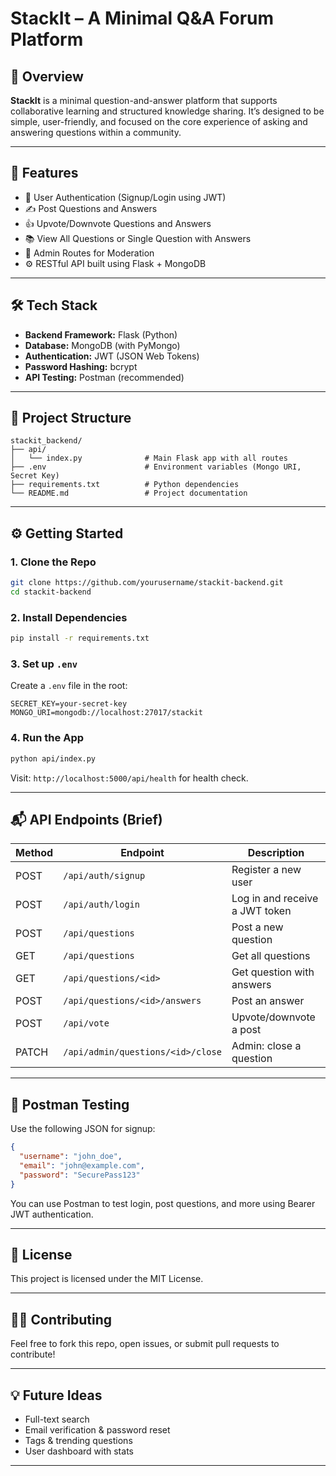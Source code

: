 # StackIt – A Minimal Q&A Forum Platform

## 🧠 Overview

**StackIt** is a minimal question-and-answer platform that supports collaborative learning and structured knowledge sharing. It’s designed to be simple, user-friendly, and focused on the core experience of asking and answering questions within a community.

---

## 🚀 Features

- 🧾 User Authentication (Signup/Login using JWT)
- ✍️ Post Questions and Answers
- 👍 Upvote/Downvote Questions and Answers
- 📚 View All Questions or Single Question with Answers
- 🔐 Admin Routes for Moderation
- ⚙️ RESTful API built using Flask + MongoDB

---

## 🛠 Tech Stack

- **Backend Framework:** Flask (Python)
- **Database:** MongoDB (with PyMongo)
- **Authentication:** JWT (JSON Web Tokens)
- **Password Hashing:** bcrypt
- **API Testing:** Postman (recommended)

---

## 📂 Project Structure

```
stackit_backend/
├── api/
│   └── index.py              # Main Flask app with all routes
├── .env                      # Environment variables (Mongo URI, Secret Key)
├── requirements.txt          # Python dependencies
└── README.md                 # Project documentation
```

---

## ⚙️ Getting Started

### 1. Clone the Repo

```bash
git clone https://github.com/yourusername/stackit-backend.git
cd stackit-backend
```

### 2. Install Dependencies

```bash
pip install -r requirements.txt
```

### 3. Set up `.env`

Create a `.env` file in the root:

```
SECRET_KEY=your-secret-key
MONGO_URI=mongodb://localhost:27017/stackit
```

### 4. Run the App

```bash
python api/index.py
```

Visit: `http://localhost:5000/api/health` for health check.

---

## 📬 API Endpoints (Brief)

| Method | Endpoint                               | Description                         |
|--------|----------------------------------------|-------------------------------------|
| POST   | `/api/auth/signup`                     | Register a new user                 |
| POST   | `/api/auth/login`                      | Log in and receive a JWT token      |
| POST   | `/api/questions`                       | Post a new question                 |
| GET    | `/api/questions`                       | Get all questions                   |
| GET    | `/api/questions/<id>`                  | Get question with answers           |
| POST   | `/api/questions/<id>/answers`          | Post an answer                      |
| POST   | `/api/vote`                            | Upvote/downvote a post              |
| PATCH  | `/api/admin/questions/<id>/close`      | Admin: close a question             |

---

## 🧪 Postman Testing

Use the following JSON for signup:

```json
{
  "username": "john_doe",
  "email": "john@example.com",
  "password": "SecurePass123"
}
```

You can use Postman to test login, post questions, and more using Bearer JWT authentication.

---

## 📄 License

This project is licensed under the MIT License.

---

## 🙋‍♂️ Contributing

Feel free to fork this repo, open issues, or submit pull requests to contribute!

---

## 💡 Future Ideas

- Full-text search
- Email verification & password reset
- Tags & trending questions
- User dashboard with stats

---
